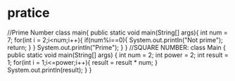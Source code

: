 # pratice
//Prime Number
class main{
    public static void main(String[] args){
        int num = 7;
        for(int i = 2;i<num;i++){
            if(num%i==0){
                System.out.println("Not prime");
                return;
            }
        }
        System.out.println("Prime");
    }
}
//SQUARE NUMBER:
class Main {
    public static void main(String[] args) {
        int num = 2;
        int power = 2;
        int result = 1;
        for(int i = 1;i<=power;i++){
            result = result * num;
        }
        System.out.println(result);
    }
}
